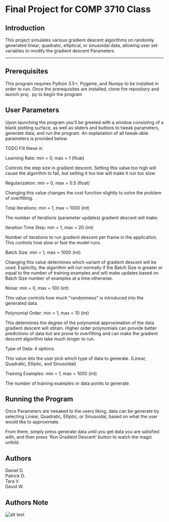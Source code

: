 

# Final Project for COMP 3710 Class

  ## Introduction
This project simulates various gradient descent algorithms on randomly generated linear, quadratic, elliptical, or sinusoidal data, allowing user set variables to modify the gradient descent Parameters

___

## Prerequisites

This program requires Python 3.5+, Pygame, and Numpy to be installed in order to run. Once the prerequisites are installed, clone the repository and launch proj . py to begin the program

##  User Parameters

Upon launching the program you'll be greeted with a window consisting of a blank plotting surface, as well as sliders and buttons to tweak parameters, generate data, and run the program. An explanation of all tweak-able parameters is provided below.

TODO Fill these in

Learning Rate: min = 0, max = 1 (float)

  Controls the step size in gradient descent. Setting this value too high will cause the algorithm to fail, but setting it     too low will make it run too slow.

Regularization: min = 0, max = 0.5 (float)

  Changing this value changes the cost function slightly to solve the problem of overfitting.

Total Iterations: min = 1, max = 1000 (int)

  The number of iterations (parameter updates) gradient descent will make.

Iteration Time Step: min = 1, max = 20 (int)

  Number of iterations to run gradient descent per frame in the application. This controls how slow or fast the model runs. 

Batch Size: min = 1, max = 1000 (int)


  Changing this value determines which variant of gradient descent will be used. Explicitly, the algorithm will run normally
  if the Batch Size is greater or equal to the number of training examples and will make updates based on Batch Size number 
  of examples at a time otherwise.

Noise: min = 0, max = 100 (int)

  This value controls how much "randomness" is introduced into the generated data. 

Polynomial Order: min = 1, max = 10 (int)

  This determines the degree of the polynomial approximation of the data gradient descent will obtain. Higher order
  polynomials can provide better predictions of data but are prone to overfitting and can make the gradient descent algorithm
  take much longer to run.
  
Type of Data: 4 options

  This value lets the user pick which type of data to generate. (Linear, Quadratic, Elliptic, and Sinusoidal)
  
Training Examples: min = 1, max = 1000 (int)

  The number of training examples or data points to generate.





## Running the Program
Once Parameters are tweaked to the users liking, data can be generate by selecting Linear, Quadratic, Elliptic, or Sinusoidal, based on what the user would like to approximate.

From there, simply press generate data until you get data you are satisfied with, and then press 'Run Gradient Descent' button to watch the magic unfold.

## Authors 

Daniel D.  
Patrick D.  
Tara V.  
David W.  



## Authors Note
![alt text](https://imgs.xkcd.com/comics/machine_learning.png "The pile gets soaked with data and starts to get mushy over time, so it's technically recurrent.")

